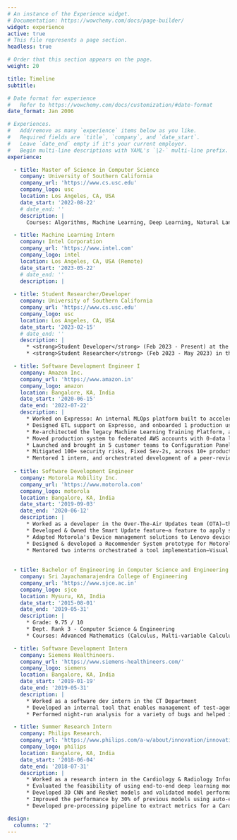 ```yaml
---
# An instance of the Experience widget.
# Documentation: https://wowchemy.com/docs/page-builder/
widget: experience
active: true
# This file represents a page section.
headless: true

# Order that this section appears on the page.
weight: 20

title: Timeline
subtitle:

# Date format for experience
#   Refer to https://wowchemy.com/docs/customization/#date-format
date_format: Jan 2006

# Experiences.
#   Add/remove as many `experience` items below as you like.
#   Required fields are `title`, `company`, and `date_start`.
#   Leave `date_end` empty if it's your current employer.
#   Begin multi-line descriptions with YAML's `|2-` multi-line prefix.
experience:

  - title: Master of Science in Computer Science
    company: University of Southern California
    company_url: 'https://www.cs.usc.edu'
    company_logo: usc
    location: Los Angeles, CA, USA
    date_start: '2022-08-22'
    # date_end: ''
    description: |
      Courses: Algorithms, Machine Learning, Deep Learning, Natural Language Processing

  - title: Machine Learning Intern
    company: Intel Corporation
    company_url: 'https://www.intel.com'
    company_logo: intel
    location: Los Angeles, CA, USA (Remote)
    date_start: '2023-05-22'
    # date_end: ''
    description: |
      
  - title: Student Researcher/Developer
    company: University of Southern California
    company_url: 'https://www.cs.usc.edu'
    company_logo: usc
    location: Los Angeles, CA, USA
    date_start: '2023-02-15'
    # date_end: ''
    description: |
      * <strong>Student Developer</strong> (Feb 2023 - Present) at the <a href="https://loni.usc.edu/"> Laboratory of Neuro Imaging (LONI) </a> at USC Keck School of Medicine, advised by Professor <a href="https://viterbi.usc.edu/directory/faculty/Duncan/Dominique"> Dominique Duncan </a> where I work part-time as part of the <a href="https://dabi.loni.usc.edu/home">Data Archive BRAIN Initiative (DABI)</a> team. I am currently designing the backend components for the upcoming analytics pipeline in DABI.
      * <strong>Student Researcher</strong> (Feb 2023 - May 2023) in the Department of Chemistry at USC Dornsife, working under the guidance of Professor <a href="https://dornsife.usc.edu/chemistry/vilesov/">Andrey Vilesov</a> where I helped with the analysis of X-ray diffraction images of <em>He</em> (Helium) bubbles using deep learning.

  - title: Software Development Engineer I
    company: Amazon Inc.
    company_url: 'https://www.amazon.in'
    company_logo: amazon
    location: Bangalore, KA, India
    date_start: '2020-06-15'
    date_end: '2022-07-22'
    description: |
      * Worked on Expresso: An internal MLOps platform built to accelerate experimentation and deployment of ML models
      * Designed ETL support on Expresso, and onboarded 1 production use case.
      * Re-architected the legacy Machine Learning Training Platform, and migrated 90+ production models with 100% uptime and performance.
      * Moved production system to federated AWS accounts with 0-data loss and minimal availability impact.
      * Launched and brought in 5 customer teams to Configuration Panel, CLI, and Web UI.
      * Mitigated 100+ security risks, Fixed Sev-2s, across 10+ production pipelines owned by Expresso team.
      * Mentored 1 intern, and orchestrated development of a peer-review component on Expresso.
  
  - title: Software Development Engineer
    company: Motorola Mobility Inc.
    company_url: 'https://www.motorola.com'
    company_logo: motorola
    location: Bangalore, KA, India
    date_start: '2019-09-03'
    date_end: '2020-06-12'
    description: |
      * Worked as a developer in the Over-The-Air Updates team (OTA)—that owns software upgrades solution for Motorola devices world-wide
      * Developed & Owned the Smart Update feature—a feature to apply software upgrades seamlessly & securely, thereby enhancing user experience—for a line of classic Motorola phones (100K+ devices world-wide).
      * Adapted Motorola's Device management solutions to Lenovo device specifications 
      * Designed & developed a Recommender System prototype for Motorola’s ‘Hello-You’ app 
      * Mentored two interns orchestrated a tool implementation—Visual Log Analyzer—for an internal hackathon
    
        
  - title: Bachelor of Engineering in Computer Science and Engineering
    company: Sri Jayachamarajendra College of Engineering
    company_url: 'https://www.sjce.ac.in'
    company_logo: sjce
    location: Mysuru, KA, India
    date_start: '2015-08-01'
    date_end: '2019-05-31'
    description: |
      * Grade: 9.75 / 10
      * Dept. Rank 3 - Computer Science & Engineering
      * Courses: Advanced Mathematics (Calculus, Multi-variable Calculus, Fourier Series, Transforms, Probability & Statistics), Data Structures, Algorithms, Discrete Mathematics, Neural Networks and Fuzzy Logic, Data Mining, Linear Algebra, Object-Oriented Programming, Unix & Shell Programming, Operating Systems, Databases, Systems Programming, Compilers, Computer Networks, Principles of Programming Languages, Software Engineering, Finite-Automata, File Structures, MicroProcessors, Digital System Design, Cryptography & Network Security, Web Technologies, Big Data Analytics, Data Compression, Cloud Computing, Mobile Communications, Enterprise Resource Planning

  - title: Software Development Intern
    company: Siemens Healthineers.
    company_url: 'https://www.siemens-healthineers.com/'
    company_logo: siemens
    location: Bangalore, KA, India
    date_start: '2019-01-19'
    date_end: '2019-05-31'
    description: |
      * Worked as a software dev intern in the CT Department
      * Developed an internal tool that enables management of test-agent machines
      * Performed night-run analysis for a variety of bugs and helped in fixing them

  - title: Summer Research Intern
    company: Philips Research.
    company_url: 'https://www.philips.com/a-w/about/innovation/innovation-hubs/bangalore.html'
    company_logo: philips
    location: Bangalore, KA, India
    date_start: '2018-06-04'
    date_end: '2018-07-31'
    description: |
      * Worked as a research intern in the Cardiology & Radiology Informatics Department
      * Evaluated the feasibility of using end-to-end deep learning models to detect brain hemorrhage in non-contrast head CTs 
      * Developed 3D CNN and ResNet models and validated model performances using class-activation heat map reconstruction 
      * Improved the performance by 30% of previous models using auto-encoder, and pre-processing techniques
      * Developed pre-processing pipeline to extract metrics for a Carotid Artery Screening project

design:
  columns: '2'
---
```

